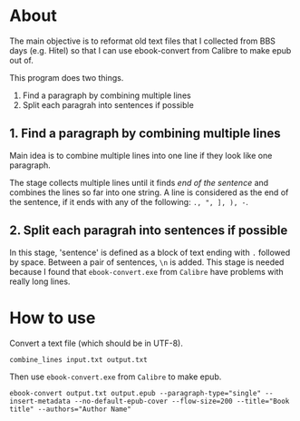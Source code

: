 # About

The main objective is to reformat old text files that I collected from BBS days (e.g. Hitel) so that I can use ebook-convert from Calibre to make epub out of.

This program does two things. 

1. Find a paragraph by combining multiple lines
1. Split each paragrah into sentences if possible


## 1. Find a paragraph by combining multiple lines

Main idea is to combine multiple lines into one line if they look like one paragraph.

The stage collects multiple lines until it finds *end of the sentence* and combines the lines so far into one string. 
A line is considered as the end of the sentence, if it ends with any of the following: `., ", ], ), -`.

## 2. Split each paragrah into sentences if possible

In this stage, 'sentence' is defined as a block of text ending with `.` followed by space.
Between a pair of sentences, `\n` is added.
This stage is needed because I found that `ebook-convert.exe` from `Calibre` have problems with really long lines.


# How to use

Convert a text file (which should be in UTF-8).

```
combine_lines input.txt output.txt
```


Then use `ebook-convert.exe` from `Calibre` to make epub.

```
ebook-convert output.txt output.epub --paragraph-type="single" --insert-metadata --no-default-epub-cover --flow-size=200 --title="Book title" --authors="Author Name"
```
